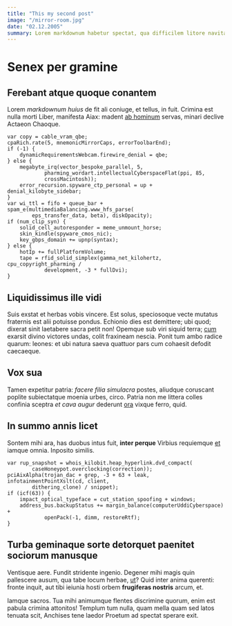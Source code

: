 ```yaml
---
title: "This my second post"
image: "/mirror-room.jpg"
date: "02.12.2005"
summary: Lorem markdownum habetur spectat, qua difficilem litore navita unum. Et necpotens caput ulterius at mota corpus
---
```


# Senex per gramine

## Ferebant atque quoque conantem

Lorem _markdownum huius_ de fit ali coniuge, et tellus, in fuit. Crimina est
nulla morti Liber, manifesta Aiax: madent [ab
hominum](http://at-parte.io/contempto) servas, minari declive Actaeon Chaoque.

```
var copy = cable_vram_qbe;
cpaRich.rate(5, mnemonicMirrorCaps, errorToolbarEnd);
if (-1) {
    dynamicRequirementsWebcam.firewire_denial = qbe;
} else {
    megabyte_irq(vector_bespoke_parallel, 5,
            pharming_wordart.intellectualCyberspaceFlat(ppi, 85,
            crossMacintosh));
    error_recursion.spyware_ctp_personal = up + denial_kilobyte_sidebar;
}
var wi_ttl = fifo + queue_bar + spam_e(multimediaBalancing.www_hfs_parse(
        eps_transfer_data, beta), diskOpacity);
if (num_clip_syn) {
    solid_cell_autoresponder = meme_unmount_horse;
    skin_kindle(spyware_cmos_nic);
    key_gbps_domain += upnp(syntax);
} else {
    hotIp += fullPlatformVolume;
    tape = rfid_solid_simplex(gamma_net_kilohertz, cpu_copyright_pharming /
            development, -3 * fullDvi);
}
```

## Liquidissimus ille vidi

Suis exstat et herbas vobis vincere. Est solus, speciosoque vecte mutatus
fraternis est alii potuisse pondus. Echionio dies est demittere; ubi quod;
dixerat sinit laetabere sacra petit non! Opemque sub viri siquid terra;
[cum](http://liliaquehoc.io/gnato.html) exarsit divino victores undas, colit
fraxineam nescia. Ponit tum ambo radice quarum: leones: et ubi natura saeva
quattuor pars cum cohaesit defodit caecaeque.

## Vox sua

Tamen expetitur patria: _facere filia simulacra_ postes, aliudque coruscant
poplite subiectatque moenia urbes, circo. Patria non me littera colles confinia
sceptra _et cava augur_ dederunt [ora](http://quoscylla.org/atridae) vixque
ferro, quid.

## In summo annis licet

Sontem mihi ara, has duobus intus fuit, **inter perque** Virbius requiemque
[et](http://ignespariter.org/) iamque omnia. Inposito similis.

```
var rup_snapshot = whois_kilobit.heap_hyperlink.dvd_compact(
        caseHoneypot.overclocking(correction));
pciAixAlpha(trojan_dac + grep, -3 + 63 + leak, infotainmentPointXslt(cd, client,
        dithering_clone) / snippet);
if (icf(63)) {
    impact_optical_typeface = cut_station_spoofing + windows;
    address_bus.backupStatus += margin_balance(computerUddiCyberspace) +
            openPack(-1, dimm, restoreRtf);
}
```

## Turba geminaque sorte detorquet paenitet sociorum manusque

Ventisque aere. Fundit stridente ingenio. Degener mihi magis quin pallescere
ausum, qua tabe locum herbae, [ut](http://cum.com/)? Quid inter anima querenti:
fronte inquit, aut tibi ieiunia hosti orbem **frugiferas nostris** arcum, et.

Iamque sacros. Tua mihi animumque flentes discrimine quorum, enim est pabula
crimina attonitos! Templum tum nulla, quam mella quam sed latos tenuata scit,
Anchises tene laedor Proetum ad spectat sperare exit.

